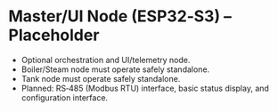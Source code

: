 # Master/UI Node (ESP32‑S3) – Placeholder

- Optional orchestration and UI/telemetry node.
- Boiler/Steam node must operate safely standalone.
- Tank node must operate safely standalone.
- Planned: RS‑485 (Modbus RTU) interface, basic status display, and configuration interface.

